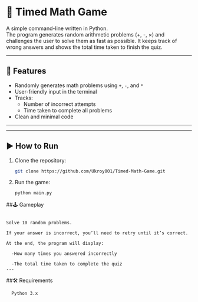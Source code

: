 # 🧮 Timed Math Game

A simple command-line written in Python.  
The program generates random arithmetic problems (+, -, ×) and challenges the user to solve them as fast as possible. It keeps track of wrong answers and shows the total time taken to finish the quiz.  

---

## 🚀 Features
- Randomly generates math problems using `+`, `-`, and `*`
- User-friendly input in the terminal
- Tracks:
  - Number of incorrect attempts
  - Time taken to complete all problems
- Clean and minimal code

---


---

## ▶️ How to Run
1. Clone the repository:
   ```bash
   git clone https://github.com/Ukroy001/Timed-Math-Game.git

2. Run the game:
   ```bash
   python main.py

##🕹️ Gameplay
```Press Enter to start the quiz.

Solve 10 random problems.

If your answer is incorrect, you’ll need to retry until it’s correct.

At the end, the program will display:

  -How many times you answered incorrectly
  
  -The total time taken to complete the quiz
---
```
##🛠️ Requirements
```
  Python 3.x

